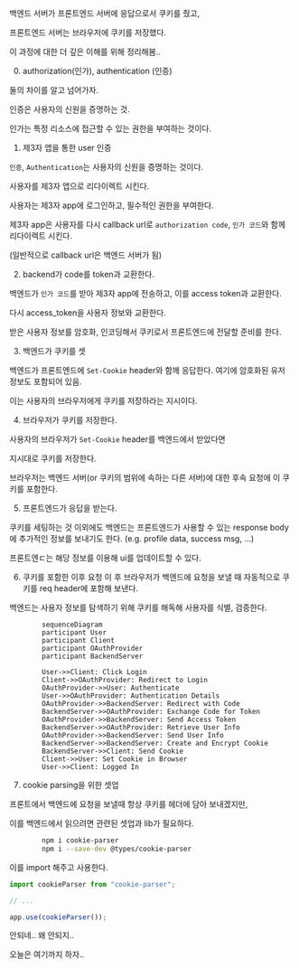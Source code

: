 백엔드 서버가 프론트엔드 서버에 응답으로서 쿠키를 줬고,

프론트엔드 서버는 브라우저에 쿠키를 저장했다.

이 과정에 대한 더 깊은 이해를 위해 정리해봄..

0. authorization(인가), authentication (인증)

둘의 차이를 알고 넘어가자.

인증은 사용자의 신원을 증명하는 것.

인가는 특정 리소스에 접근할 수 있는 권한을 부여하는 것이다.

1. 제3자 앱을 통한 user 인증

`인증`, `Authentication`는 사용자의 신원을 증명하는 것이다.

사용자를 제3자 앱으로 리다이렉트 시킨다.

사용자는 제3자 app에 로그인하고, 필수적인 권한을 부여한다.

제3자 app은 사용자를 다시 callback url로 `authorization code`, `인가 코드`와 함께 리다이렉트 시킨다.

(일반적으로 callback url은 백엔드 서버가 됨)

2. backend가 code를 token과 교환한다.

백엔드가 `인가 코드`를 받아 제3자 app에 전송하고, 이를 access token과 교환한다.

다시 access_token을 사용자 정보와 교환한다.

받은 사용자 정보를 암호화, 인코딩해서 쿠키로서 프론트엔드에 전달할 준비를 한다.

3. 백엔드가 쿠키를 셋

백엔드가 프론트엔드에 `Set-Cookie` header와 함께 응답한다. 여기에 암호화된 유저 정보도 포함되어 있음.

이는 사용자의 브라우저에게 쿠키를 저장하라는 지시이다.

4. 브라우저가 쿠키를 저장한다.

사용자의 브라우저가 `Set-Cookie` header를 백엔드에서 받았다면

지시대로 쿠키를 저장한다.

브라우저는 백엔드 서버(or 쿠키의 범위에 속하는 다른 서버)에 대한 후속 요청에 이 쿠키를 포함한다.

5. 프론트엔드가 응답을 받는다.

쿠키를 세팅하는 것 이외에도 백엔드는 프론트엔드가 사용할 수 있는 response body에 추가적인 정보를 보내기도 한다.
(e.g. profile data, success msg, ...)

프론트엔ㄷ는 해당 정보를 이용해 ui를 업데이트할 수 있다.

6. 쿠키를 포함한 이후 요청
   이 후 브라우저가 백엔드에 요청을 보낼 때 자동적으로 쿠키를 req header에 포함해 보낸다.

백엔드는 사용자 정보를 탐색하기 위해 쿠키를 해독해 사용자를 식별, 검증한다.

```mermaid
        sequenceDiagram
        participant User
        participant Client
        participant OAuthProvider
        participant BackendServer

        User->>Client: Click Login
        Client->>OAuthProvider: Redirect to Login
        OAuthProvider->>User: Authenticate
        User->>OAuthProvider: Authentication Details
        OAuthProvider->>BackendServer: Redirect with Code
        BackendServer->>OAuthProvider: Exchange Code for Token
        OAuthProvider->>BackendServer: Send Access Token
        BackendServer->>OAuthProvider: Retrieve User Info
        OAuthProvider->>BackendServer: Send User Info
        BackendServer->>BackendServer: Create and Encrypt Cookie
        BackendServer->>Client: Send Cookie
        Client->>User: Set Cookie in Browser
        User->>Client: Logged In
```

7. cookie parsing을 위한 셋업

프론트에서 백엔드에 요청을 보낼때 항상 쿠키를 헤더에 담아 보내겠지만,

이를 백엔드에서 읽으려면 관련된 셋업과 lib가 필요하다.

```bash
        npm i cookie-parser
        npm i --save-dev @types/cookie-parser
```

이를 import 해주고 사용한다.

```ts
import cookieParser from "cookie-parser";

// ...

app.use(cookieParser());
```

안되네.. 왜 안되지..

오늘은 여기까지 하자..
